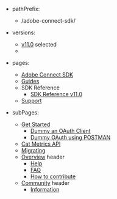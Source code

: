 - pathPrefix:
    - /adobe-connect-sdk/

- versions:
    - [v11.0](/) selected
    -  

- pages:
    - [Adobe Connect SDK](/)
    - [Guides](/guides/)
    - SDK Reference
        - [SDK Reference v11.0](/api/index.md)
    - [Support](/support/)

- subPages:
    - [Get Started](/guides/) 
        - [Dummy an OAuth Client](/guides/dummy_oauth_client/) 
        - [Dummy OAuth using POSTMAN](/guides/dummy_using_postman/) 
    - [Cat Metrics API](/guides/dummy_metrics_api/) 
    - [Migrating](/guides/migrating/) 
    - [Overview](/support/) header
        - [Help](/support/) 
        - [FAQ](/support/FAQ/) 
        - [How to contribute](/support/contribute/) 
    - [Community](/support/community/) header
        - [Information](/support/community/) 
